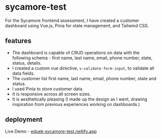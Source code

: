 # sycamore-test

For the Sycamore frontend assessment, I have created a customer dashboard using Vue.js, Pinia for state management, and Tailwind CSS.

## features

- The dashboard is capable of CRUD operations on data with the following schema - first name, last name, email, phone number, state, status, details.
- I created a custom vue directive, `v-validate-form-input`, to validate all data fields.
- The customer list first name, last name, email, phone number, state and status.
- I used Pinia to store customer data.
- It is responsive across all screen sizes.
- It is aesthetically pleasing (I made up the design as I went, drawing inspiration from previous experiences working on dashboards.)

## deployment

Live Demo - [eduek-sycamore-test.netlify.app](https://eduek-sycamore-test.netlify.app)
